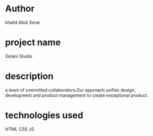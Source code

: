 # Author
khalid Abdi Serar
# project name
Delani Studio
# description
 a team of committed collaborators.Our approach unifies design, development and product management to create exceptional product.

# technologies used
HTML
CSS
JS